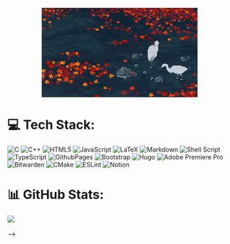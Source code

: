 <p align="center">
<!--
<img src="https://github-readme-stats-omega-wheat.vercel.app/api?username=tomas2p&show_icons=true&theme=codeSTACKr&hide_border=true&locale=es&include_all_commits=true&count_private=true&border_radius=5" alt="tomas2p stats" />
-->
<img alt="Coding" width="350" src="lake_birds.gif"> 
<!--
<img alt="Coding" width="130" src="https://64.media.tumblr.com/8295f699635629cb7c96329aeeb79a69/tumblr_o109au2Tod1s335jfo1_r3_540.gif"> 
  
<img src="https://github-readme-stats-omega-wheat.vercel.app/api/top-langs/?username=tomas2p&layout=detailed&theme=codeSTACKr&hide_border=true&locale=es&count_private=true&border_radius=5" alt="tomas2p languages" />
-->
</p>

# 💻 Tech Stack:
![C](https://img.shields.io/badge/c-%2300599C.svg?style=flat&logo=c&logoColor=white) ![C++](https://img.shields.io/badge/c++-%2300599C.svg?style=flat&logo=c%2B%2B&logoColor=white) ![HTML5](https://img.shields.io/badge/html5-%23E34F26.svg?style=flat&logo=html5&logoColor=white) ![JavaScript](https://img.shields.io/badge/javascript-%23323330.svg?style=flat&logo=javascript&logoColor=%23F7DF1E) ![LaTeX](https://img.shields.io/badge/latex-%23008080.svg?style=flat&logo=latex&logoColor=white) ![Markdown](https://img.shields.io/badge/markdown-%23000000.svg?style=flat&logo=markdown&logoColor=white) ![Shell Script](https://img.shields.io/badge/shell_script-%23121011.svg?style=flat&logo=gnu-bash&logoColor=white) ![TypeScript](https://img.shields.io/badge/typescript-%23007ACC.svg?style=flat&logo=typescript&logoColor=white) ![GithubPages](https://img.shields.io/badge/github%20pages-121013?style=flat&logo=github&logoColor=white) ![Bootstrap](https://img.shields.io/badge/bootstrap-%238511FA.svg?style=flat&logo=bootstrap&logoColor=white) ![Hugo](https://img.shields.io/badge/Hugo-black.svg?style=flat&logo=Hugo) ![Adobe Premiere Pro](https://img.shields.io/badge/Adobe%20Premiere%20Pro-9999FF.svg?style=flat&logo=Adobe%20Premiere%20Pro&logoColor=white) ![Bitwarden](https://img.shields.io/badge/bitwarden-%23175DDC.svg?style=flat&logo=bitwarden&logoColor=white) ![CMake](https://img.shields.io/badge/CMake-%23008FBA.svg?style=flat&logo=cmake&logoColor=white) ![ESLint](https://img.shields.io/badge/ESLint-4B3263?style=flat&logo=eslint&logoColor=white) ![Notion](https://img.shields.io/badge/Notion-%23000000.svg?style=flat&logo=notion&logoColor=white)

# 📊 GitHub Stats:
![](https://github-readme-stats.vercel.app/api?username=tomas2p&theme=slateorange&hide_border=true&include_all_commits=true&count_private=true&border_radius=15)<br/>
<!--
![](https://github-readme-streak-stats.herokuapp.com/?user=Tomas2p&theme=dark&hide_border=true)<br/>
![](https://github-readme-stats.vercel.app/api/top-langs/?username=Tomas2p&theme=dark&hide_border=true&include_all_commits=true&count_private=true&layout=compact)

## 🏆 GitHub Trophies
![](https://github-profile-trophy.vercel.app/?username=Tomas2p&theme=dark&no-frame=true&no-bg=true&margin-w=4)

### 🔝 Top Contributed Repo
![](https://github-contributor-stats.vercel.app/api?username=Tomas2p&limit=5&theme=dark&combine_all_yearly_contributions=true)

### 😂 Random Dev Meme
<img src='https://randommeme-five.vercel.app/' style="height: 400px;"/>

<!-- Proudly created with GPRM ( https://gprm.itsvg.in ) -->
-->